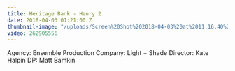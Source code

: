 ```yaml
---
title: Heritage Bank - Henry 2
date: 2018-04-03 01:21:00 Z
thumbnail-image: "/uploads/Screen%20Shot%202018-04-03%20at%2011.16.40%20am.png"
video: 262905556
---
```


Agency: Ensemble
Production Company: Light + Shade
Director: Kate Halpin
DP: Matt Bamkin